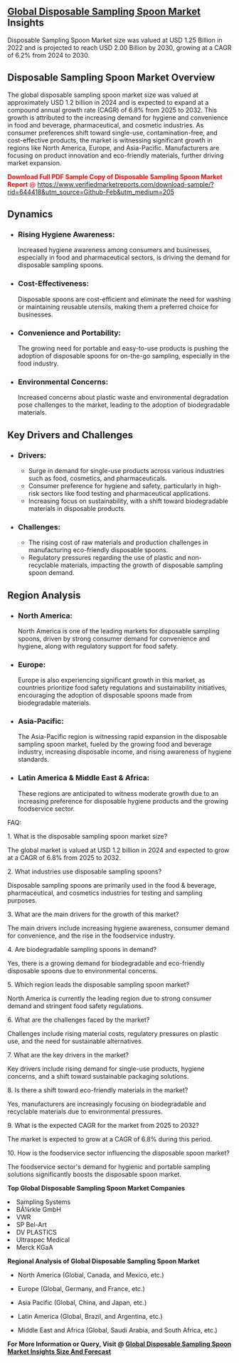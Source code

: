 <h2><a href="https://www.verifiedmarketreports.com/download-sample/?rid=644418&amp;utm_source=Github&amp;utm_medium=205" target="_blank">Global Disposable Sampling Spoon Market</a> Insights</h2><p>Disposable Sampling Spoon Market size was valued at USD 1.25 Billion in 2022 and is projected to reach USD 2.00 Billion by 2030, growing at a CAGR of 6.2% from 2024 to 2030.</p><p><h2>Disposable Sampling Spoon Market Overview</h2> <p>The global disposable sampling spoon market size was valued at approximately USD 1.2 billion in 2024 and is expected to expand at a compound annual growth rate (CAGR) of 6.8% from 2025 to 2032. This growth is attributed to the increasing demand for hygiene and convenience in food and beverage, pharmaceutical, and cosmetic industries. As consumer preferences shift toward single-use, contamination-free, and cost-effective products, the market is witnessing significant growth in regions like North America, Europe, and Asia-Pacific. Manufacturers are focusing on product innovation and eco-friendly materials, further driving market expansion.</p> <p><p><span class=""><span style="color: #ff0000;"><strong>Download Full PDF Sample Copy of Disposable Sampling Spoon Market Report</strong> @ </span><a href="https://www.verifiedmarketreports.com/download-sample/?rid=644418&amp;utm_source=Github-Feb&amp;utm_medium=205" target="_blank">https://www.verifiedmarketreports.com/download-sample/?rid=644418&amp;utm_source=Github-Feb&amp;utm_medium=205</a></span></p></p> <h2>Dynamics</h2> <ul> <li><h3>Rising Hygiene Awareness:</h3> Increased hygiene awareness among consumers and businesses, especially in food and pharmaceutical sectors, is driving the demand for disposable sampling spoons.</li> <li><h3>Cost-Effectiveness:</h3> Disposable spoons are cost-efficient and eliminate the need for washing or maintaining reusable utensils, making them a preferred choice for businesses.</li> <li><h3>Convenience and Portability:</h3> The growing need for portable and easy-to-use products is pushing the adoption of disposable spoons for on-the-go sampling, especially in the food industry.</li> <li><h3>Environmental Concerns:</h3> Increased concerns about plastic waste and environmental degradation pose challenges to the market, leading to the adoption of biodegradable materials.</li> </ul> <h2>Key Drivers and Challenges</h2> <ul> <li><h3>Drivers:</h3> <ul> <li>Surge in demand for single-use products across various industries such as food, cosmetics, and pharmaceuticals.</li> <li>Consumer preference for hygiene and safety, particularly in high-risk sectors like food testing and pharmaceutical applications.</li> <li>Increasing focus on sustainability, with a shift toward biodegradable materials in disposable products.</li> </ul> </li> <li><h3>Challenges:</h3> <ul> <li>The rising cost of raw materials and production challenges in manufacturing eco-friendly disposable spoons.</li> <li>Regulatory pressures regarding the use of plastic and non-recyclable materials, impacting the growth of disposable sampling spoon demand.</li> </ul> </li> </ul> <h2>Region Analysis</h2> <ul> <li><h3>North America:</h3> North America is one of the leading markets for disposable sampling spoons, driven by strong consumer demand for convenience and hygiene, along with regulatory support for food safety.</li> <li><h3>Europe:</h3> Europe is also experiencing significant growth in this market, as countries prioritize food safety regulations and sustainability initiatives, encouraging the adoption of disposable spoons made from biodegradable materials.</li> <li><h3>Asia-Pacific:</h3> The Asia-Pacific region is witnessing rapid expansion in the disposable sampling spoon market, fueled by the growing food and beverage industry, increasing disposable income, and rising awareness of hygiene standards.</li> <li><h3>Latin America & Middle East & Africa:</h3> These regions are anticipated to witness moderate growth due to an increasing preference for disposable hygiene products and the growing foodservice sector.</li> </ul> <p>FAQ:</p> <p>1. What is the disposable sampling spoon market size?</p> <p>The global market is valued at USD 1.2 billion in 2024 and expected to grow at a CAGR of 6.8% from 2025 to 2032.</p> <p>2. What industries use disposable sampling spoons?</p> <p>Disposable sampling spoons are primarily used in the food & beverage, pharmaceutical, and cosmetics industries for testing and sampling purposes.</p> <p>3. What are the main drivers for the growth of this market?</p> <p>The main drivers include increasing hygiene awareness, consumer demand for convenience, and the rise in the foodservice industry.</p> <p>4. Are biodegradable sampling spoons in demand?</p> <p>Yes, there is a growing demand for biodegradable and eco-friendly disposable spoons due to environmental concerns.</p> <p>5. Which region leads the disposable sampling spoon market?</p> <p>North America is currently the leading region due to strong consumer demand and stringent food safety regulations.</p> <p>6. What are the challenges faced by the market?</p> <p>Challenges include rising material costs, regulatory pressures on plastic use, and the need for sustainable alternatives.</p> <p>7. What are the key drivers in the market?</p> <p>Key drivers include rising demand for single-use products, hygiene concerns, and a shift toward sustainable packaging solutions.</p> <p>8. Is there a shift toward eco-friendly materials in the market?</p> <p>Yes, manufacturers are increasingly focusing on biodegradable and recyclable materials due to environmental pressures.</p> <p>9. What is the expected CAGR for the market from 2025 to 2032?</p> <p>The market is expected to grow at a CAGR of 6.8% during this period.</p> <p>10. How is the foodservice sector influencing the disposable spoon market?</p> <p>The foodservice sector's demand for hygienic and portable sampling solutions significantly boosts the disposable spoon market.</p> </p><p><strong>Top Global Disposable Sampling Spoon Market Companies</strong></p><div data-test-id=""><p><li>Sampling Systems</li><li> BÃ¼rkle GmbH</li><li> VWR</li><li> SP Bel-Art</li><li> DV PLASTICS</li><li> Ultraspec Medical</li><li> Merck KGaA</li></p><div><strong>Regional Analysis of&nbsp;Global Disposable Sampling Spoon Market</strong></div><ul><li dir="ltr"><p dir="ltr">North America&nbsp;(Global, Canada, and Mexico, etc.)</p></li><li dir="ltr"><p dir="ltr">Europe (Global, Germany, and France, etc.)</p></li><li dir="ltr"><p dir="ltr">Asia Pacific&nbsp;(Global, China, and Japan, etc.)</p></li><li dir="ltr"><p dir="ltr">Latin America&nbsp;(Global, Brazil, and Argentina, etc.)</p></li><li dir="ltr">Middle East and Africa&nbsp;(Global, Saudi Arabia, and South Africa, etc.)</li></ul><p><strong>For More Information or Query, Visit @&nbsp;</strong><strong><a href="https://www.verifiedmarketreports.com/product/disposable-sampling-spoon-market/?utm_source=Github&amp;utm_medium=205" target="_blank">Global Disposable Sampling Spoon Market Insights Size And Forecast</a></strong></p></div>
